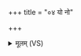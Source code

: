+++
title = "०४ यो नो"

+++
<details><summary>मूलम् (VS)</summary>

यो नो॑ भद्रा॒हमक॑रः सा॒यं नक्त॑मथो॒ दिवा॑।  
तस्मै॑ ते नक्षत्रराज॒ शक॑धूम॒ सदा॒ नमः॑ ॥
</details>